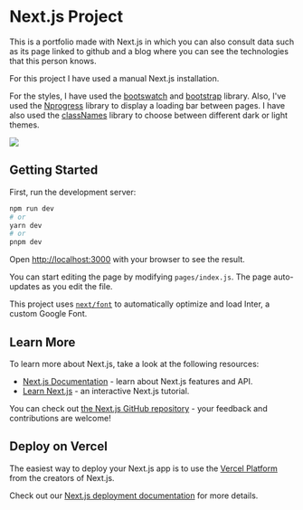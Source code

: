 # Next.js Project

This is a portfolio made with Next.js in which you can also consult data such as its page linked to github and a blog where you can see the technologies that this person knows.

For this project I have used a manual Next.js installation.

For the styles, I have used the [bootswatch](https://bootswatch.com/) and [bootstrap](https://getbootstrap.com/) library.
Also, I've used the [Nprogress](https://www.npmjs.com/package/nprogress) library to display a loading bar between pages.
I have also used the [classNames](https://www.npmjs.com/package/classnames) library to choose between different dark or light themes.

![](https://i.ibb.co/Cb71wTc/nextjs-portfolio-home.png)

## Getting Started

First, run the development server:

```bash
npm run dev
# or
yarn dev
# or
pnpm dev
```

Open [http://localhost:3000](http://localhost:3000) with your browser to see the result.

You can start editing the page by modifying `pages/index.js`. The page auto-updates as you edit the file.

This project uses [`next/font`](https://nextjs.org/docs/basic-features/font-optimization) to automatically optimize and load Inter, a custom Google Font.

## Learn More

To learn more about Next.js, take a look at the following resources:

- [Next.js Documentation](https://nextjs.org/docs) - learn about Next.js features and API.
- [Learn Next.js](https://nextjs.org/learn) - an interactive Next.js tutorial.

You can check out [the Next.js GitHub repository](https://github.com/vercel/next.js/) - your feedback and contributions are welcome!

## Deploy on Vercel

The easiest way to deploy your Next.js app is to use the [Vercel Platform](https://vercel.com/new?utm_medium=default-template&filter=next.js&utm_source=create-next-app&utm_campaign=create-next-app-readme) from the creators of Next.js.

Check out our [Next.js deployment documentation](https://nextjs.org/docs/deployment) for more details.

